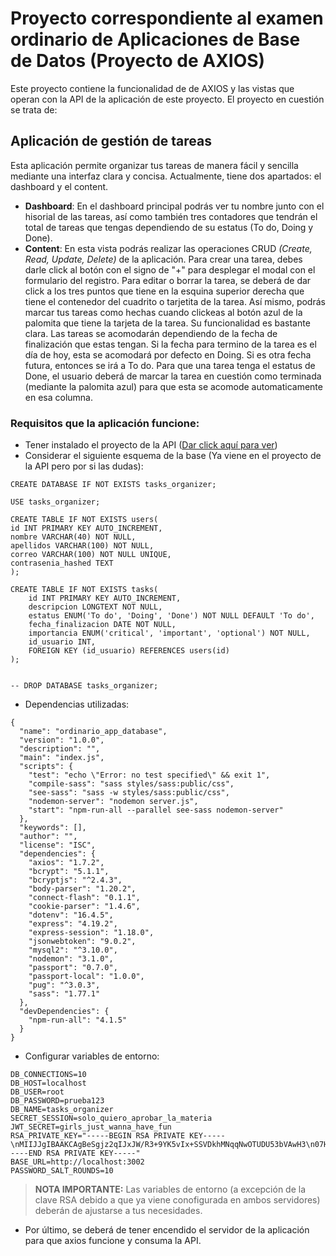 # Proyecto correspondiente al examen ordinario de Aplicaciones de Base de Datos (Proyecto de AXIOS)
Este proyecto contiene la funcionalidad de de AXIOS y las vistas que operan con la API de la aplicación de este proyecto. El proyecto en cuestión se trata de:
## Aplicación de gestión de tareas
Esta aplicación permite organizar tus tareas de manera fácil y sencilla mediante una interfaz clara y concisa. Actualmente, tiene dos apartados: el dashboard y el content. 
* **Dashboard**:
  En el dashboard principal podrás ver tu nombre junto con el hisorial de las tareas, así como también tres contadores que tendrán el total de tareas que tengas dependiendo de su estatus (To do, Doing y Done).
* **Content**:
  En esta vista podrás realizar las operaciones CRUD _(Create, Read, Update, Delete)_ de la aplicación. Para crear una tarea, debes darle click al botón con el signo de "+" para desplegar el modal con el formulario del registro. Para editar o borrar la tarea, se deberá de dar click a los tres puntos que tiene en la esquina superior derecha que tiene el contenedor del cuadrito o tarjetita de la tarea. Así mismo, podrás marcar tus tareas como hechas cuando clickeas al botón azul de la palomita que tiene la tarjeta de la tarea. Su funcionalidad es bastante clara. Las tareas se acomodarán dependiendo de la fecha de finalización que estas tengan. Si la fecha para termino de la tarea es el día de hoy, esta se acomodará por defecto en Doing. Si es otra fecha futura, entonces se irá a To do. Para que una tarea tenga el estatus de Done, el usuario deberá de marcar la tarea en cuestión como terminada (mediante la palomita azul) para que esta se acomode automaticamente en esa columna.
### Requisitos que la aplicación funcione:
+ Tener instalado el proyecto de la API ([Dar click aquí para ver](https://github.com/CarlosPaz64/ordinario_app_api.git))
+ Considerar el siguiente esquema de la base (Ya viene en el proyecto de la API pero por si las dudas):
```
CREATE DATABASE IF NOT EXISTS tasks_organizer;

USE tasks_organizer;

CREATE TABLE IF NOT EXISTS users(
id INT PRIMARY KEY AUTO_INCREMENT,
nombre VARCHAR(40) NOT NULL, 
apellidos VARCHAR(100) NOT NULL,
correo VARCHAR(100) NOT NULL UNIQUE,
contrasenia_hashed TEXT
);

CREATE TABLE IF NOT EXISTS tasks(
    id INT PRIMARY KEY AUTO_INCREMENT,
    descripcion LONGTEXT NOT NULL,
    estatus ENUM('To do', 'Doing', 'Done') NOT NULL DEFAULT 'To do',
    fecha_finalizacion DATE NOT NULL,
    importancia ENUM('critical', 'important', 'optional') NOT NULL,
    id_usuario INT,
    FOREIGN KEY (id_usuario) REFERENCES users(id)
);


-- DROP DATABASE tasks_organizer;
```
+ Dependencias utilizadas:
```
{
  "name": "ordinario_app_database",
  "version": "1.0.0",
  "description": "",
  "main": "index.js",
  "scripts": {
    "test": "echo \"Error: no test specified\" && exit 1",
    "compile-sass": "sass styles/sass:public/css",
    "see-sass": "sass -w styles/sass:public/css",
    "nodemon-server": "nodemon server.js",
    "start": "npm-run-all --parallel see-sass nodemon-server"
  },
  "keywords": [],
  "author": "",
  "license": "ISC",
  "dependencies": {
    "axios": "1.7.2",
    "bcrypt": "5.1.1",
    "bcryptjs": "^2.4.3",
    "body-parser": "1.20.2",
    "connect-flash": "0.1.1",
    "cookie-parser": "1.4.6",
    "dotenv": "16.4.5",
    "express": "4.19.2",
    "express-session": "1.18.0",
    "jsonwebtoken": "9.0.2",
    "mysql2": "^3.10.0",
    "nodemon": "3.1.0",
    "passport": "0.7.0",
    "passport-local": "1.0.0",
    "pug": "^3.0.3",
    "sass": "1.77.1"
  },
  "devDependencies": {
    "npm-run-all": "4.1.5"
  }
}

```

+ Configurar variables de entorno:
```
DB_CONNECTIONS=10
DB_HOST=localhost
DB_USER=root
DB_PASSWORD=prueba123
DB_NAME=tasks_organizer
SECRET_SESSION=solo_quiero_aprobar_la_materia
JWT_SECRET=girls_just_wanna_have_fun
RSA_PRIVATE_KEY="-----BEGIN RSA PRIVATE KEY-----\nMIIJJgIBAAKCAgBeSgjz2qIJxJW/R3+9YK5vIx+SSVDkhMNqqNwOTUDU53bVAwH3\n07H4ptZ+boDhHy3RsfOkZtGVxOahwfZSX5MT/aRqU/Xw3Lv15zh53ERmxRBv3bXX\n4qneQYEnCkN4ZBCCoX8dpO4GTmZGoctKEkl4wGRA1eFVNYB7x4ZCgt3mKboQzaVd\nVBCZPv1zGvyfNjp1P+egu+vfF1lK648hv8YOj9AoWjOSxZYLU38ySnGXajcjYG92\nhbCJ5bsSp0TaLgiLTp567821PWL271TdJa2xkT5xBD7O2YU1DQc+9VabYERkmX9+\nJV43BJUAY3fOtslFUIBZgYbouj4MUH4ds7058zoIDoJN1dJ7/38PeI7thUrMYzAJ\nLaDWB+NtAGshLe7vZywuxwEIgHV94KboDMTcqXSGrIX1KHmakrgFn16rj+v7m0Os\nttmPk/4OTzc1d3qb7UaUk3YRpWFdAq4mBN3uZQ+/JKyeBshe77GG0grHS3Qy8hgP\nG68R95Iw0e+EWjF2BYp0jGO7sQbvVgplHIB1JucPDeaHpAXy5MXqgHFy96ngu9Wk\n0vzr0RFciR6nqpMFy7RE7BaqQEfPsoENPLI1t6SrOHBLDQ8/hUbTvrIr8ntl+OKO\noLAx5gddPxopccY0cYOIPpf69uOlcjiL3/ce6CETjFFAdjn0aoWgoRYcRwIDAQAB\nAoICACpidWvI2BYz/Gyjo1Rp5X+n9kU4F9jhpUaI6YK0T3RlKBHQ7E2PJ+1ycfEb\nk2ufLGWa7L72SThd7p7AJg4ZUHAoEISLgX7oesWrTsPYtBbOdvkSXO/SwDFcmMYH\n4xR3RsSx/AZDYYwMKgWOLWf6mHRjZ62Nd2FqT3tU0ZGMaltQXoe3KaKua1e37Q6V\nDwIyykxykZi7YOhEAqufABRXtJxPIW9CPPS5RR2KRx9AP5ek82w/qVtJ9XXHgzR7\nZIP/NXAJw0vYCEx0b8w5AZj3mwC7HaqIEgPB3BNg6+TtPCVUPOpL5fe6rINm1+P4\n0p5lpEw4R7n0c8SiE8pNVKPdbC3YwnbhJFc0x3aJhh81wj1WkHn2lO7P8t+Q5ahb\nK1TFXz923CjA+vLT0h5hjVdT7K9MOR6/WZIjyiayfvCsM2pnZj+sMQxui5GKZpbf\nywMFSIdwkTShcqOvle1jJLTcj1kRWR6AOZ9LIUUcHDBbfaNGSWmOZ+DdIFaOoCMy\nEo8lJ0JVaJ4iuZLkY4R6i4OBDfJfOTZqC1NV8Jc5iCzcTtj3aoI/qOYej/f442tj\nW1j0IQkElkP3baJ2tVlQ3mcWjizbviWNRpJb7BY21uoM8OOnInvH+1a99JfHf0EY\n+w+GCbPj0W1Xss6t+KLfTKiAe8ryW4h2Tf4uoDJ91KV9UEyhAoIBAQCjPTY4G8jy\nwsBR4hzto6r+juBbBLCmiaohNy6+Ai8wrHEnHEBmmUjnUeBP/UOecH2Rmv5aenjg\nZL5oF8uKoHdSWzic4H290jUkQUbPSMsBD1GTVQUcHvi5iGImSDDNy1h8m/ccaP+a\nuYSJa/L5FT23J1JYLxaHFY/scAVhLHksIkW4vzeVXTppqZckgK7Mz+8to4IfzBT1\nPWvFVvgQExa6FgGZlWh463D235nacUotUxlyFgOmRnUxnxQigPyy6Htazaed96QR\n+AXxgwmXsHpY6ZUrkJ60yEHLJXIrprSFTrRFl0ltC+gxpjE4DydvD8zRjsNY447F\ni+ktBZXdVlKLAoIBAQCT3oNSAp5j7LO1tMklTkvMyt0g5H6vdz/jtSpV18rPTuUV\nc3MTlylPnZm1rvPp7rVJnvj4Zg3x14YHMTbAarme/UCpOLzCHAi8WFl3gNTAxcMG\naYDYJn6SbvTfgiW6STZrRCDLigKOZR90IRx85mSqeHdsDOsM7MIuzrt2aZA9ZuPb\n8MglSsrYtK+y4FBSziSag7ONxWF3TwAQzhirbTnhBNvQFotUNeuIleYT3yMrD+k+\nD362Pqenma6LGgeqlupZIRvnq4ICpZ0rynSlgPndFncjHOfzUMGG9OQ59mybVCJP\nH0vX6CEVm9okIOmydN0+l6REVbTHQKXLvdCPoUC1AoIBACBDY+j5DOF2Pn6wmxkY\n5R4E7TDwH137DYYdGv7w/ZS4MHETc2MT3sXhd903aFrzTs4tfSIy3Js1LjDyqwcO\nKic74leXQyL2Xgx5Xl5vu7fM6EmfXzAsquo4m3WHhSXXj/io9tFFq2dQTXK/xDkY\nyqbdfbfyLpiqWVTY2ydWm+huKauXF4xM7dOeckIDsQjH/DTgAUL5mhbSee95/fNn\nYnGLEeviDNEBb8VLcmQrSgblSr0yvqvpdxZEo70iE0/lBSRwSzW8kU//3mTailXR\nyoyyNgpzPfrrLZ3SG9umyj0izhyHBzsnRFAz0byLujaIP+oXNmLmLvy6Z26/kNw7\nSHsCggEALmZzhMeHlkmPduRc/hTcmk3KJ+kri7n61WRi/X7yiCz0m8+Xe71CXFZT\nBnz40x5xysFU1PWJSKtdxmH+EVEsICTOJovER5DueNOsd2B44mjsMtXmdW1W6HJi\n6sP3PMZ+ihhdxiDvfmli/ljpjJPrYMbeioxfMbYVlQSQNK8ZcPsZY0niNDmM/4Vr\nYNEcw28mc0oCjOk0FXE3zw4tFZX3xJF2vIxmei1VVI3dHb02VuvuP+gy1dNBXslN\nyR6I61HiBcfq7r6V1GjNshEcm1amkWbcSatnaaWcpNGx0DJwkClNftCORxjzUMmQ\nISgmzTX4uwxwonTWfnPd0tokWP27xQKCAQAy/ZoujWihqAqp3HnRy7DeKUwQpgvc\nH3VRktHVjTkk1XkjjnDMFgbXg88nEmnnkAGDHbYlJhOM7VsO8bZqkh+RtPZLlW1F\n8jU1b8o9LT4ccvqJWD2kJrWXtXkH8Z/8tIFAS5xy0ZvyFpelLGzesftiZlHpCuSy\nqF6VyliclFm0j9j9/vaHVj8+pvHhrDWda0ICW/xqhsPI9ieuS3yM3A0WCUJS2TVq\n4XMuYJgyx2OshuUx8BTMElFbZ5fiCNw5nedkU6Ed1959kDC/xWVFVIvYCtMaBrzj\naNM53NrktEy5oh5v7GEkFONlqB2eCpgwUxPOtSgfruDPrA4sY2crY5XY\n-----END RSA PRIVATE KEY-----"
BASE_URL=http://localhost:3002
PASSWORD_SALT_ROUNDS=10
```
> **NOTA IMPORTANTE:** Las variables de entorno (a excepción de la clave RSA debido a que ya viene conofigurada en ambos servidores) deberán de ajustarse a tus necesidades.
+ Por último, se deberá de tener encendido el servidor de la aplicación para que axios funcione y consuma la API.
